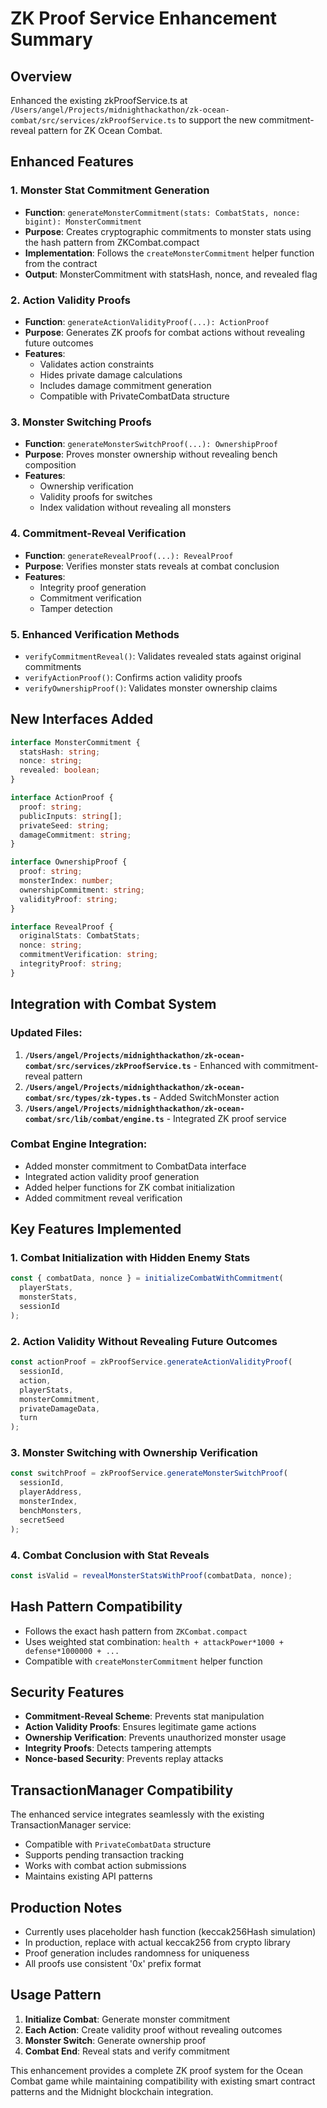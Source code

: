 # ZK Proof Service Enhancement Summary

## Overview
Enhanced the existing zkProofService.ts at `/Users/angel/Projects/midnighthackathon/zk-ocean-combat/src/services/zkProofService.ts` to support the new commitment-reveal pattern for ZK Ocean Combat.

## Enhanced Features

### 1. Monster Stat Commitment Generation
- **Function**: `generateMonsterCommitment(stats: CombatStats, nonce: bigint): MonsterCommitment`
- **Purpose**: Creates cryptographic commitments to monster stats using the hash pattern from ZKCombat.compact
- **Implementation**: Follows the `createMonsterCommitment` helper function from the contract
- **Output**: MonsterCommitment with statsHash, nonce, and revealed flag

### 2. Action Validity Proofs
- **Function**: `generateActionValidityProof(...): ActionProof`
- **Purpose**: Generates ZK proofs for combat actions without revealing future outcomes
- **Features**: 
  - Validates action constraints
  - Hides private damage calculations
  - Includes damage commitment generation
  - Compatible with PrivateCombatData structure

### 3. Monster Switching Proofs
- **Function**: `generateMonsterSwitchProof(...): OwnershipProof`
- **Purpose**: Proves monster ownership without revealing bench composition
- **Features**:
  - Ownership verification
  - Validity proofs for switches
  - Index validation without revealing all monsters

### 4. Commitment-Reveal Verification
- **Function**: `generateRevealProof(...): RevealProof`
- **Purpose**: Verifies monster stats reveals at combat conclusion
- **Features**:
  - Integrity proof generation
  - Commitment verification
  - Tamper detection

### 5. Enhanced Verification Methods
- `verifyCommitmentReveal()`: Validates revealed stats against original commitments
- `verifyActionProof()`: Confirms action validity proofs
- `verifyOwnershipProof()`: Validates monster ownership claims

## New Interfaces Added

```typescript
interface MonsterCommitment {
  statsHash: string;
  nonce: string;
  revealed: boolean;
}

interface ActionProof {
  proof: string;
  publicInputs: string[];
  privateSeed: string;
  damageCommitment: string;
}

interface OwnershipProof {
  proof: string;
  monsterIndex: number;
  ownershipCommitment: string;
  validityProof: string;
}

interface RevealProof {
  originalStats: CombatStats;
  nonce: string;
  commitmentVerification: string;
  integrityProof: string;
}
```

## Integration with Combat System

### Updated Files:
1. **`/Users/angel/Projects/midnighthackathon/zk-ocean-combat/src/services/zkProofService.ts`** - Enhanced with commitment-reveal pattern
2. **`/Users/angel/Projects/midnighthackathon/zk-ocean-combat/src/types/zk-types.ts`** - Added SwitchMonster action
3. **`/Users/angel/Projects/midnighthackathon/zk-ocean-combat/src/lib/combat/engine.ts`** - Integrated ZK proof service

### Combat Engine Integration:
- Added monster commitment to CombatData interface
- Integrated action validity proof generation
- Added helper functions for ZK combat initialization
- Added commitment reveal verification

## Key Features Implemented

### 1. Combat Initialization with Hidden Enemy Stats
```typescript
const { combatData, nonce } = initializeCombatWithCommitment(
  playerStats, 
  monsterStats, 
  sessionId
);
```

### 2. Action Validity Without Revealing Future Outcomes
```typescript
const actionProof = zkProofService.generateActionValidityProof(
  sessionId,
  action,
  playerStats,
  monsterCommitment,
  privateDamageData,
  turn
);
```

### 3. Monster Switching with Ownership Verification
```typescript
const switchProof = zkProofService.generateMonsterSwitchProof(
  sessionId,
  playerAddress,
  monsterIndex,
  benchMonsters,
  secretSeed
);
```

### 4. Combat Conclusion with Stat Reveals
```typescript
const isValid = revealMonsterStatsWithProof(combatData, nonce);
```

## Hash Pattern Compatibility
- Follows the exact hash pattern from `ZKCombat.compact`
- Uses weighted stat combination: `health + attackPower*1000 + defense*1000000 + ...`
- Compatible with `createMonsterCommitment` helper function

## Security Features
- **Commitment-Reveal Scheme**: Prevents stat manipulation
- **Action Validity Proofs**: Ensures legitimate game actions
- **Ownership Verification**: Prevents unauthorized monster usage
- **Integrity Proofs**: Detects tampering attempts
- **Nonce-based Security**: Prevents replay attacks

## TransactionManager Compatibility
The enhanced service integrates seamlessly with the existing TransactionManager service:
- Compatible with `PrivateCombatData` structure
- Supports pending transaction tracking
- Works with combat action submissions
- Maintains existing API patterns

## Production Notes
- Currently uses placeholder hash function (keccak256Hash simulation)
- In production, replace with actual keccak256 from crypto library
- Proof generation includes randomness for uniqueness
- All proofs use consistent '0x' prefix format

## Usage Pattern
1. **Initialize Combat**: Generate monster commitment
2. **Each Action**: Create validity proof without revealing outcomes
3. **Monster Switch**: Generate ownership proof
4. **Combat End**: Reveal stats and verify commitment

This enhancement provides a complete ZK proof system for the Ocean Combat game while maintaining compatibility with existing smart contract patterns and the Midnight blockchain integration.
